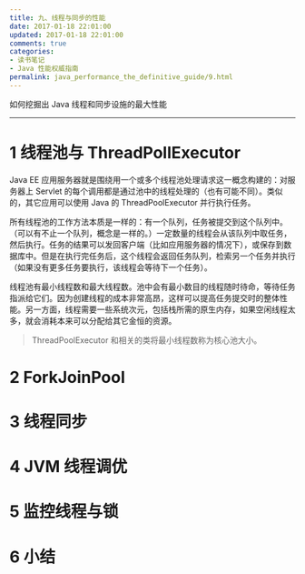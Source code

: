 ```yaml
---
title: 九、线程与同步的性能
date: 2017-01-18 22:01:00
updated: 2017-01-18 22:01:00
comments: true
categories: 
- 读书笔记
- Java 性能权威指南
permalink: java_performance_the_definitive_guide/9.html  
---
```


如何挖掘出 Java 线程和同步设施的最大性能

---

# 1 线程池与 ThreadPollExecutor

Java EE 应用服务器就是围绕用一个或多个线程池处理请求这一概念构建的：对服务器上 Servlet 的每个调用都是通过池中的线程处理的（也有可能不同）。类似的，其它应用可以使用 Java 的 ThreadPoolExecutor 并行执行任务。  
  
所有线程池的工作方法本质是一样的：有一个队列，任务被提交到这个队列中。（可以有不止一个队列，概念是一样的。）一定数量的线程会从该队列中取任务，然后执行。任务的结果可以发回客户端（比如应用服务器的情况下），或保存到数据库中。但是在执行完任务后，这个线程会返回任务队列，检索另一个任务并执行（如果没有更多任务要执行，该线程会等待下一个任务）。  
  
线程池有最小线程数和最大线程数。池中会有最小数目的线程随时待命，等待任务指派给它们。因为创建线程的成本非常高昂，这样可以提高任务提交时的整体性能。另一方面，线程需要一些系统次元，包括栈所需的原生内存，如果空闲线程太多，就会消耗本来可以分配给其它金恒的资源。  
>ThreadPoolExecutor 和相关的类将最小线程数称为核心池大小。

# 2 ForkJoinPool

# 3 线程同步

# 4 JVM 线程调优

# 5 监控线程与锁

# 6 小结